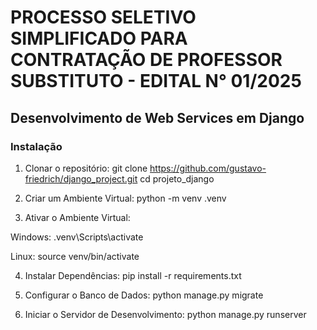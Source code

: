 

# PROCESSO SELETIVO SIMPLIFICADO PARA CONTRATAÇÃO DE PROFESSOR SUBSTITUTO - EDITAL N° 01/2025

## Desenvolvimento de Web Services em Django

### Instalação

1) Clonar o repositório:
git clone https://github.com/gustavo-friedrich/django_project.git
cd projeto_django

2) Criar um Ambiente Virtual:
python -m venv .venv

3) Ativar o Ambiente Virtual:

Windows:
.venv\Scripts\activate

Linux:
source venv/bin/activate

4) Instalar Dependências:
pip install -r requirements.txt

5) Configurar o Banco de Dados:
python manage.py migrate

6) Iniciar o Servidor de Desenvolvimento:
python manage.py runserver


